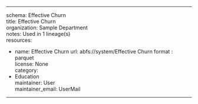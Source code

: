 


---  
schema: Effective Churn  
title: Effective Churn  
organization: Sample Department  
notes: Used in 1 lineage(s)  
resources:  
  - name: Effective Churn 
    url: abfs://system/Effective Churn 
    format : parquet  
license: None  
category:
  - Education  
maintainer: User  
maintainer_email: UserMail  
---